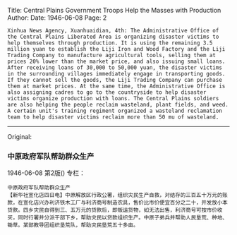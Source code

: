 Title: Central Plains Government Troops Help the Masses with Production
Author:
Date: 1946-06-08
Page: 2

    Xinhua News Agency, Xuanhuaidian, 4th: The Administrative Office of the Central Plains Liberated Area is organizing disaster victims to help themselves through production. It is using the remaining 3.5 million yuan to establish the Liji Iron and Wood Factory and the Liji Trading Company to manufacture agricultural tools, selling them at prices 20% lower than the market price, and also issuing small loans. After receiving loans of 30,000 to 50,000 yuan, the disaster victims in the surrounding villages immediately engage in transporting goods. If they cannot sell the goods, the Liji Trading Company can purchase them at market prices. At the same time, the Administrative Office is also assigning cadres to go to the countryside to help disaster victims organize production with loans. The Central Plains soldiers are also helping the people reclaim wasteland, plant fields, and weed. A certain unit's training regiment organized a wasteland reclamation team to help disaster victims reclaim more than 50 mu of wasteland.



<hr /> 

Original: 


### 中原政府军队帮助群众生产

1946-06-08
第2版()
专栏：

    中原政府军队帮助群众生产
    【新华社宣化店四日电】中原解放区行政公署，组织灾民生产自救，对结存的三百五十万元的账款，在宣化店兴办利济铁木工厂与利济商号制造农具，售价比市价便宜百分之二十，并发放小本贷款。四乡灾民自得到三、五万元的贷款后，即贩运货物，如无法出售，利济商号可按市价收买，同时行署并分派干部下乡，帮助灾民以贷款组织生产。中原子弟兵并帮助人民垦荒、种地、锄草。某部教导团组织垦荒队，帮助灾民垦荒五十多亩。
